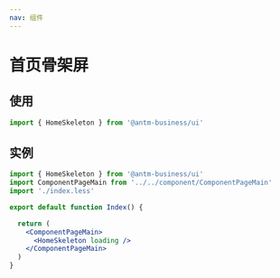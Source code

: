 ```yaml
---
nav: 组件
---
```


# 首页骨架屏

## 使用

```jsx | pure
import { HomeSkeleton } from '@antm-business/ui'
```

## 实例

```jsx | pure
import { HomeSkeleton } from '@antm-business/ui'
import ComponentPageMain from '../../component/ComponentPageMain'
import './index.less'

export default function Index() {

  return (
    <ComponentPageMain>
      <HomeSkeleton loading />
    </ComponentPageMain>
  )
}

```